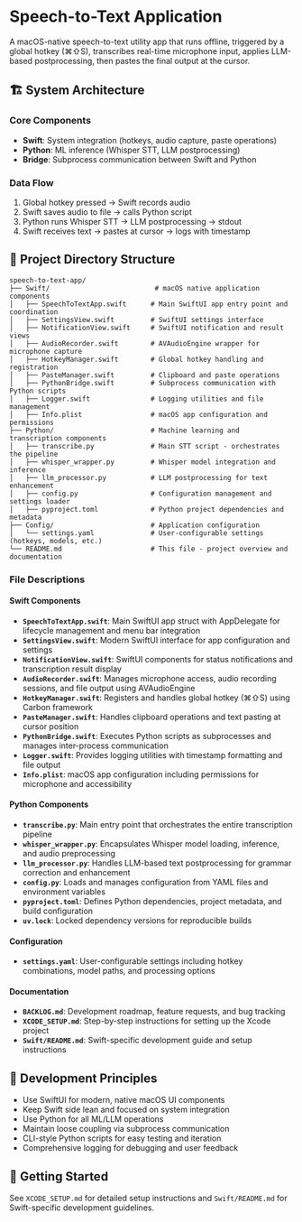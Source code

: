 # Speech-to-Text Application

A macOS-native speech-to-text utility app that runs offline, triggered by a global hotkey (⌘⇧S), transcribes real-time microphone input, applies LLM-based postprocessing, then pastes the final output at the cursor.

## 🏗️ System Architecture

### Core Components
- **Swift**: System integration (hotkeys, audio capture, paste operations)
- **Python**: ML inference (Whisper STT, LLM postprocessing)
- **Bridge**: Subprocess communication between Swift and Python

### Data Flow
1. Global hotkey pressed → Swift records audio
2. Swift saves audio to file → calls Python script
3. Python runs Whisper STT → LLM postprocessing → stdout
4. Swift receives text → pastes at cursor → logs with timestamp

## 📁 Project Directory Structure

```
speech-to-text-app/
├── Swift/                          # macOS native application components
│   ├── SpeechToTextApp.swift      # Main SwiftUI app entry point and coordination
│   ├── SettingsView.swift         # SwiftUI settings interface
│   ├── NotificationView.swift     # SwiftUI notification and result views
│   ├── AudioRecorder.swift        # AVAudioEngine wrapper for microphone capture
│   ├── HotkeyManager.swift        # Global hotkey handling and registration
│   ├── PasteManager.swift         # Clipboard and paste operations
│   ├── PythonBridge.swift         # Subprocess communication with Python scripts
│   ├── Logger.swift               # Logging utilities and file management
│   ├── Info.plist                 # macOS app configuration and permissions
├── Python/                        # Machine learning and transcription components
│   ├── transcribe.py              # Main STT script - orchestrates the pipeline
│   ├── whisper_wrapper.py         # Whisper model integration and inference
│   ├── llm_processor.py           # LLM postprocessing for text enhancement
│   ├── config.py                  # Configuration management and settings loader
│   ├── pyproject.toml             # Python project dependencies and metadata
├── Config/                        # Application configuration
│   └── settings.yaml              # User-configurable settings (hotkeys, models, etc.)
└── README.md                      # This file - project overview and documentation
```

### File Descriptions

#### Swift Components
- **`SpeechToTextApp.swift`**: Main SwiftUI app struct with AppDelegate for lifecycle management and menu bar integration
- **`SettingsView.swift`**: Modern SwiftUI interface for app configuration and settings
- **`NotificationView.swift`**: SwiftUI components for status notifications and transcription result display
- **`AudioRecorder.swift`**: Manages microphone access, audio recording sessions, and file output using AVAudioEngine
- **`HotkeyManager.swift`**: Registers and handles global hotkey (⌘⇧S) using Carbon framework
- **`PasteManager.swift`**: Handles clipboard operations and text pasting at cursor position
- **`PythonBridge.swift`**: Executes Python scripts as subprocesses and manages inter-process communication
- **`Logger.swift`**: Provides logging utilities with timestamp formatting and file output
- **`Info.plist`**: macOS app configuration including permissions for microphone and accessibility

#### Python Components
- **`transcribe.py`**: Main entry point that orchestrates the entire transcription pipeline
- **`whisper_wrapper.py`**: Encapsulates Whisper model loading, inference, and audio preprocessing
- **`llm_processor.py`**: Handles LLM-based text postprocessing for grammar correction and enhancement
- **`config.py`**: Loads and manages configuration from YAML files and environment variables
- **`pyproject.toml`**: Defines Python dependencies, project metadata, and build configuration
- **`uv.lock`**: Locked dependency versions for reproducible builds

#### Configuration
- **`settings.yaml`**: User-configurable settings including hotkey combinations, model paths, and processing options

#### Documentation
- **`BACKLOG.md`**: Development roadmap, feature requests, and bug tracking
- **`XCODE_SETUP.md`**: Step-by-step instructions for setting up the Xcode project
- **`Swift/README.md`**: Swift-specific development guide and setup instructions

## 🎯 Development Principles
- Use SwiftUI for modern, native macOS UI components
- Keep Swift side lean and focused on system integration
- Use Python for all ML/LLM operations
- Maintain loose coupling via subprocess communication
- CLI-style Python scripts for easy testing and iteration
- Comprehensive logging for debugging and user feedback

## 🚀 Getting Started

See `XCODE_SETUP.md` for detailed setup instructions and `Swift/README.md` for Swift-specific development guidelines.